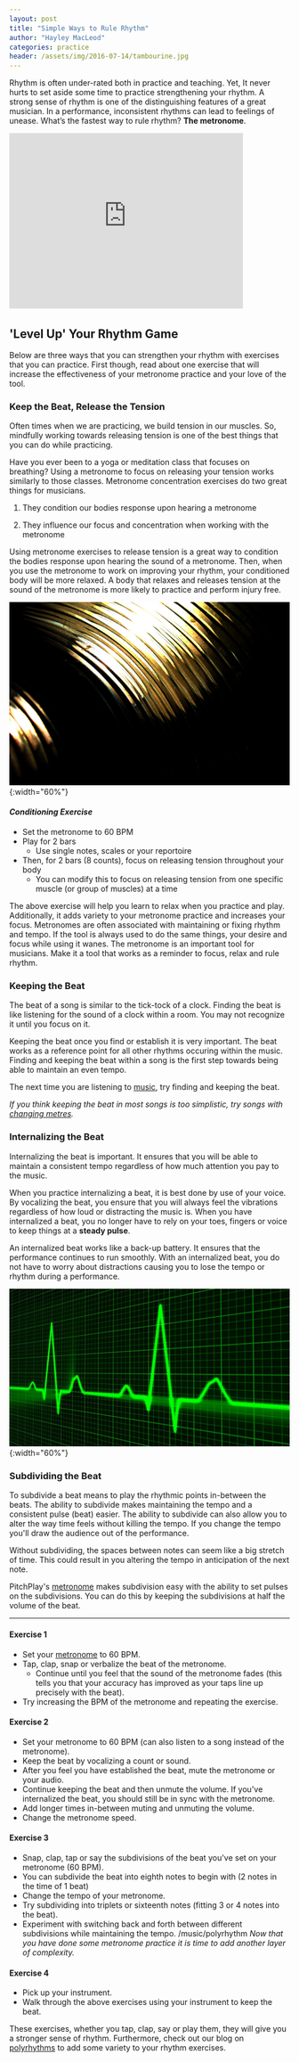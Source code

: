 ```yaml
---
layout: post
title: "Simple Ways to Rule Rhythm"
author: "Hayley MacLeod"
categories: practice
header: /assets/img/2016-07-14/tambourine.jpg
---
```


Rhythm is often under-rated both in practice and teaching. Yet, It never hurts to set aside some time to practice strengthening your rhythm. A strong sense of rhythm is one of the distinguishing features of a great musician. In a performance, inconsistent rhythms can lead to feelings of unease. What’s the fastest way to rule rhythm? __The metronome__.

<iframe width="420" height="315" src="https://www.youtube.com/embed/5G7UIeYGq0k" frameborder="0" allowfullscreen></iframe>

## 'Level Up' Your Rhythm Game

Below are three ways that you can strengthen your rhythm with exercises that you can practice. First though, read about one exercise that will increase the effectiveness of your metronome practice and your love of the tool.

### Keep the Beat, Release the Tension

Often times when we are practicing, we build tension in our muscles. So, mindfully working towards releasing tension is one of the best things that you can do while practicing.

Have you ever been to a yoga or meditation class that focuses on breathing? Using a metronome to focus on releasing your tension works similarly to those classes. Metronome concentration exercises do two great things for musicians.

1) They condition our bodies response upon hearing a metronome

2) They influence our focus and concentration when working with the metronome

Using metronome exercises to release tension is a great way to condition the bodies response upon hearing the sound of a metronome. Then, when you use the metronome to work on improving your rhythm, your conditioned body will be more relaxed. A body that relaxes and releases tension at the sound of the metronome is more likely to practice and perform injury free.

![](/assets/img/2016-07-14/cymbal.jpg){:width="60%"}

#### *Conditioning Exercise*

- Set the metronome to 60 BPM
- Play for 2 bars
  - Use single notes, scales or your reportoire
- Then, for 2 bars (8 counts), focus on releasing tension throughout your body
  - You can modify this to focus on releasing tension from one specific muscle (or group of muscles) at a time

The above exercise will help you learn to relax when you practice and play.  Additionally, it adds variety to your metronome practice and increases your focus. Metronomes are often associated with maintaining or fixing rhythm and tempo. If the tool is always used to do the same things, your desire and focus while using it wanes. The metronome is an important tool for musicians. Make it a tool that works as a reminder to focus, relax and rule rhythm.

### Keeping the Beat

The beat of a song is similar to the tick-tock of a clock. Finding the beat is like listening for the sound of a clock within a room. You may not recognize it until you focus on it.

Keeping the beat once you find or establish it is very important. The beat works as a reference point for all other rhythms occuring within the music. Finding and keeping the beat within a song is the first step towards being able to maintain an even tempo.

The next time you are listening to [music](https://www.youtube.com/watch?v=DohRa9lsx0Q&list=PLK9Sc5q_4K6aNajVLKtkaAB1JGmKyccf2), try finding and keeping the beat.

*If you think keeping the beat in most songs is too simplistic, try songs with [changing metres](https://www.youtube.com/watch?v=ZAYt-BMUuA8).*

### Internalizing the Beat

Internalizing the beat is important. It ensures that you will be able to maintain a consistent tempo regardless of how much attention you pay to the music.

When you practice internalizing a beat, it is best done by use of your voice. By vocalizing the beat, you ensure that you will always feel the vibrations regardless of how loud or distracting the music is. When you have internalized a beat, you no longer have to rely on your toes, fingers or voice to keep things at a __steady pulse__.

An internalized beat works like a back-up battery. It ensures that the performance continues to run smoothly. With an internalized beat, you do not have to worry about distractions causing you to lose the tempo or rhythm during a performance.

![](/assets/img/2016-07-14/heartbeat.jpg){:width="60%"}

### Subdividing the Beat

To subdivide a beat means to play the rhythmic points in-between the beats. The ability to subdivide makes maintaining the tempo and a consistent pulse (beat) easier. The ability to subdivide can also allow you to alter the way time feels without killing the tempo. If you change the tempo you'll draw the audience out of the performance.

Without subdividing, the spaces between notes can seem like a big stretch of time. This could result in you altering the tempo in anticipation of the next note.

PitchPlay's [metronome](https://pitchplay.io) makes subdivision easy with the ability to set pulses on the subdivisions. You can do this by keeping the subdivisions at half the volume of the beat.

____________________________________________

#### Exercise 1

- Set your [metronome](https://pitchplay.io) to 60 BPM.
- Tap, clap, snap or verbalize the beat of the metronome.
  - Continue until you feel that the sound of the metronome fades (this tells you that your accuracy has improved as your taps line up precisely with the beat).
- Try increasing the BPM of the metronome and repeating the exercise.

#### Exercise 2

- Set your metronome to 60 BPM (can also listen to a song instead of the metronome).
- Keep the beat by vocalizing a count or sound.
- After you feel you have established the beat, mute the metronome or your audio.
- Continue keeping the beat and then unmute the volume. If you've internalized the beat, you should still be in sync with the metronome.
- Add longer times in-between muting and unmuting the volume.
- Change the metronome speed.

#### Exercise 3

- Snap, clap, tap or say the subdivisions of the beat you've set on your metronome (60 BPM).
- You can subdivide the beat into eighth notes to begin with (2 notes in the time of 1 beat)
- Change the tempo of your metronome.
- Try subdividing into triplets or sixteenth notes (fitting 3 or 4 notes into the beat).
- Experiment with switching back and forth between different subdivisions while maintaining the tempo.
/music/polyrhythm
*Now that you have done some metronome practice it is time to add another layer of complexity.*

#### Exercise 4

- Pick up your instrument.
- Walk through the above exercises using your instrument to keep the beat.  

These exercises, whether you tap, clap, say or play them, they will give you a stronger sense of rhythm. Furthermore, check out our blog on [polyrhythms](https://pitchplay/music/polyrhythm) to add some variety to your rhythm exercises.
